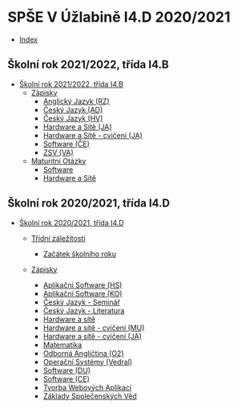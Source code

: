 # SPŠE V Úžlabině I4.D 2020/2021

- [Index](README.md)

## Školní rok 2021/2022, třída I4.B
- [Školní rok 2021/2022, třída I4.B](README.md)
	- [Zápisky]()
		- [Anglický Jazyk (RZ)](Zapisky/2021-2022/AJ-RZ.md)
		- [Český Jazyk (AD)](Zapisky/2021-2022/CJ-AD.md)
		- [Český Jazyk (HV)](Zapisky/2021-2022/CJ-HV.md)
		- [Hardware a Sítě (JA)](Zapisky/2021-2022/HS-JA.md)
		- [Hardware a Sítě - cvičení (JA)](Zapisky/2021-2022/HSC-JA.md)
		- [Software (ČE)](Zapisky/2021-2022/SW-CE.md)
		- [ZSV (VA)](Zapisky/2021-2022/ZSV-VA.md)
	- [Maturitní Otázky]()
		- [Software](Otazky/otazky-SW.md)
		- [Hardware a Sítě](Otazky/otazky-HS.md)

## Školní rok 2020/2021, třída I4.D

- [Školní rok 2020/2021, třída I4.D](README.md)
	- [Třídní záležitosti](Main/2020-2021/Organizace/README.md)
		- [Začátek školního roku](Main/2020-2021/Organizace/zacatek.md)

	- [Zápisky]()
		- [Aplikační Software (HS)](Zapisky/2020-2021/AS-HS.md)
		- [Aplikační Software (KO)](Zapisky/2020-2021/AS-KO.md)
		- [Český Jazyk - Seminář](Zapisky/2020-2021/CJ-AD.md)
		- [Český Jazyk - Literatura](Zapisky/2020-2021/CJ-VN.md)
		- [Hardware a sítě](Zapisky/2020-2021/HS.md)
		- [Hardware a sítě - cvičení (MU)](Zapisky/2020-2021/HSC-MU.md)
		- [Hardware a sítě - cvičení (JA)](Zapisky/2020-2021/HSC-JA.md)
		- [Matematika](Zapisky/2020-2021/M.md)
		- [Odborná Angličtina (O2)](Zapisky/2020-2021/OA-MO.md)
		- [Operační Systémy (Vedral)](Zapisky/2020-2021/OS-VD.md)
		- [Software (DU)](Zapisky/2020-2021/SW-DU.md)
		- [Software (CE)](Zapisky/2020-2021/SW-CE.md)
		- [Tvorba Webových Aplikací](Zapisky/2020-2021/TWA.md)
		- [Základy Společenských Věd](Zapisky/2020-2021/ZSV.md)
